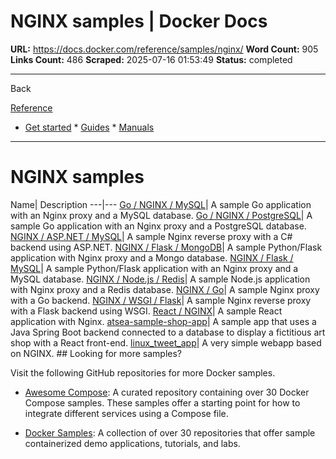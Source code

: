 # NGINX samples | Docker Docs

**URL:** https://docs.docker.com/reference/samples/nginx/
**Word Count:** 905
**Links Count:** 486
**Scraped:** 2025-07-16 01:53:49
**Status:** completed

---

Back

[Reference](https://docs.docker.com/reference/)

  * [Get started](https://docs.docker.com/get-started/)   * [Guides](https://docs.docker.com/guides/)   * [Manuals](https://docs.docker.com/manuals/)

* * *

# NGINX samples

Name| Description   ---|---   [Go / NGINX / MySQL](https://github.com/docker/awesome-compose/tree/master/nginx-golang-mysql)| A sample Go application with an Nginx proxy and a MySQL database.   [Go / NGINX / PostgreSQL](https://github.com/docker/awesome-compose/tree/master/nginx-golang-postgres)| A sample Go application with an Nginx proxy and a PostgreSQL database.   [NGINX / ASP.NET / MySQL](https://github.com/docker/awesome-compose/tree/master/nginx-aspnet-mysql)| A sample Nginx reverse proxy with a C\# backend using ASP.NET.   [NGINX / Flask / MongoDB](https://github.com/docker/awesome-compose/tree/master/nginx-flask-mongo)| A sample Python/Flask application with Nginx proxy and a Mongo database.   [NGINX / Flask / MySQL](https://github.com/docker/awesome-compose/tree/master/nginx-flask-mysql)| A sample Python/Flask application with an Nginx proxy and a MySQL database.   [NGINX / Node.js / Redis](https://github.com/docker/awesome-compose/tree/master/nginx-nodejs-redis)| A sample Node.js application with Nginx proxy and a Redis database.   [NGINX / Go](https://github.com/docker/awesome-compose/tree/master/nginx-golang)| A sample Nginx proxy with a Go backend.   [NGINX / WSGI / Flask](https://github.com/docker/awesome-compose/tree/master/nginx-wsgi-flask)| A sample Nginx reverse proxy with a Flask backend using WSGI.   [React / NGINX](https://github.com/docker/awesome-compose/tree/master/react-nginx)| A sample React application with Nginx.   [atsea-sample-shop-app](https://github.com/dockersamples/atsea-sample-shop-app)| A sample app that uses a Java Spring Boot backend connected to a database to display a fictitious art shop with a React front-end.   [linux\_tweet\_app](https://github.com/dockersamples/linux_tweet_app)| A very simple webapp based on NGINX.      ## Looking for more samples?

Visit the following GitHub repositories for more Docker samples.

  * [Awesome Compose](https://github.com/docker/awesome-compose): A curated repository containing over 30 Docker Compose samples. These samples offer a starting point for how to integrate different services using a Compose file.

  * [Docker Samples](https://github.com/dockersamples?q=&type=all&language=&sort=stargazers): A collection of over 30 repositories that offer sample containerized demo applications, tutorials, and labs.